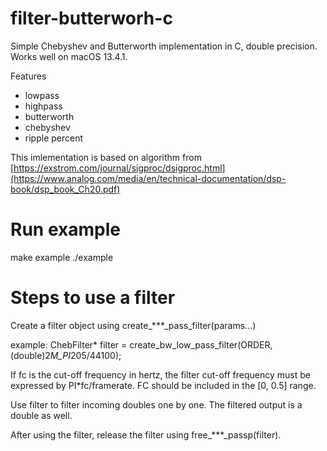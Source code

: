 # filter-butterworh-c
Simple Chebyshev and Butterworth implementation in C, double precision. Works well on macOS 13.4.1.

Features

 * lowpass
 * highpass
 * butterworth
 * chebyshev
 * ripple percent
   

This imlementation is based on algorithm from [https://exstrom.com/journal/sigproc/dsigproc.html](https://www.analog.com/media/en/technical-documentation/dsp-book/dsp_book_Ch20.pdf)

# Run example
make example
./example

# Steps to use a filter
Create a filter object using create_***_pass_filter(params...)

example: ChebFilter* filter = create_bw_low_pass_filter(ORDER, (double)2*M_PI*205/44100);

If fc is the cut-off frequency in hertz, the filter cut-off frequency must be expressed by PI*fc/framerate. FC should be included in the [0, 0.5] range.

Use filter to filter incoming doubles one by one. The filtered output is a double as well.

After using the filter, release the filter using free_***_passp(filter).

